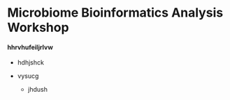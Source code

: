 # Microbiome Bioinformatics Analysis Workshop

#### hhrvhufeiljrlvw
- hdhjshck
- vysucg

    - jhdush
